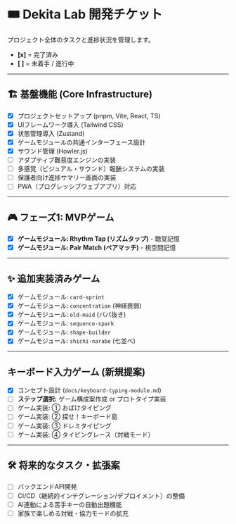 # 🎟️ Dekita Lab 開発チケット

プロジェクト全体のタスクと進捗状況を管理します。

- **[x]** = 完了済み
- **[ ]** = 未着手 / 進行中

---

## 🏗️ 基盤機能 (Core Infrastructure)

- [x] プロジェクトセットアップ (pnpm, Vite, React, TS)
- [x] UIフレームワーク導入 (Tailwind CSS)
- [x] 状態管理導入 (Zustand)
- [x] ゲームモジュールの共通インターフェース設計
- [x] サウンド管理 (Howler.js)
- [ ] アダプティブ難易度エンジンの実装
- [ ] 多感覚（ビジュアル・サウンド）報酬システムの実装
- [ ] 保護者向け進捗サマリー画面の実装
- [ ] PWA（プログレッシブウェブアプリ）対応

---

## 🎮 フェーズ1: MVPゲーム

- [x] **ゲームモジュール: Rhythm Tap (リズムタップ)** - 聴覚記憶
- [x] **ゲームモジュール: Pair Match (ペアマッチ)** - 視空間記憶

---

## ✨ 追加実装済みゲーム

- [x] ゲームモジュール: `card-sprint`
- [x] ゲームモジュール: `concentration` (神経衰弱)
- [x] ゲームモジュール: `old-maid` (ババ抜き)
- [x] ゲームモジュール: `sequence-spark`
- [x] ゲームモジュール: `shape-builder`
- [x] ゲームモジュール: `shichi-narabe` (七並べ)

---

## キーボード入力ゲーム (新規提案)

- [x] コンセプト設計 (`docs/keyboard-typing-module.md`)
- [ ] **ステップ選択:** ゲーム構成案作成 or プロトタイプ実装
- [ ] ゲーム実装: ① おばけタイピング
- [ ] ゲーム実装: ② 探せ！キーボード島
- [ ] ゲーム実装: ③ ドレミタイピング
- [ ] ゲーム実装: ④ タイピングレース（対戦モード）

---

## 🛠️ 将来的なタスク・拡張案

- [ ] バックエンドAPI開発
- [ ] CI/CD（継続的インテグレーション/デプロイメント）の整備
- [ ] AI連動による苦手キーの自動出題機能
- [ ] 家族で楽しめる対戦・協力モードの拡充